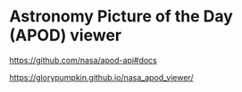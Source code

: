 # Astronomy Picture of the Day (APOD) viewer

https://github.com/nasa/apod-api#docs

https://glorypumpkin.github.io/nasa_apod_viewer/
